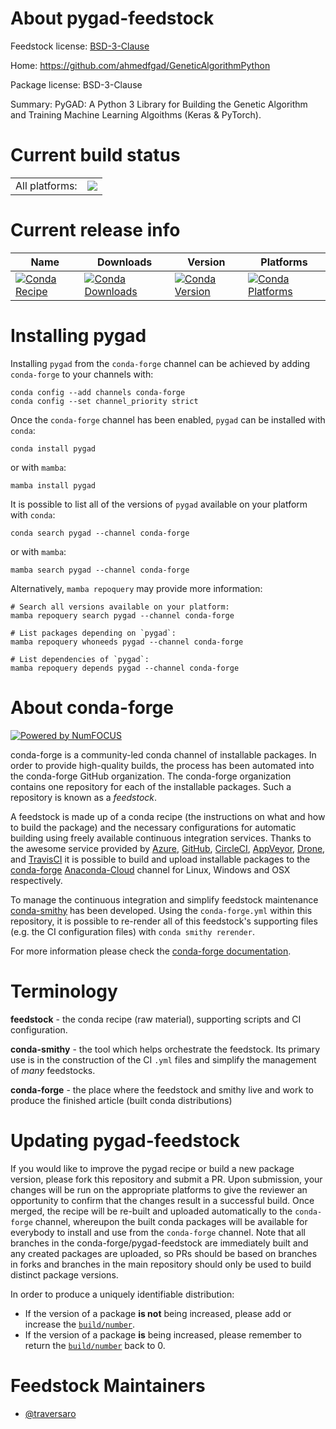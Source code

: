 About pygad-feedstock
=====================

Feedstock license: [BSD-3-Clause](https://github.com/conda-forge/pygad-feedstock/blob/main/LICENSE.txt)

Home: https://github.com/ahmedfgad/GeneticAlgorithmPython

Package license: BSD-3-Clause

Summary: PyGAD: A Python 3 Library for Building the Genetic Algorithm and Training Machine Learning Algoithms (Keras & PyTorch).

Current build status
====================


<table><tr><td>All platforms:</td>
    <td>
      <a href="https://dev.azure.com/conda-forge/feedstock-builds/_build/latest?definitionId=18545&branchName=main">
        <img src="https://dev.azure.com/conda-forge/feedstock-builds/_apis/build/status/pygad-feedstock?branchName=main">
      </a>
    </td>
  </tr>
</table>

Current release info
====================

| Name | Downloads | Version | Platforms |
| --- | --- | --- | --- |
| [![Conda Recipe](https://img.shields.io/badge/recipe-pygad-green.svg)](https://anaconda.org/conda-forge/pygad) | [![Conda Downloads](https://img.shields.io/conda/dn/conda-forge/pygad.svg)](https://anaconda.org/conda-forge/pygad) | [![Conda Version](https://img.shields.io/conda/vn/conda-forge/pygad.svg)](https://anaconda.org/conda-forge/pygad) | [![Conda Platforms](https://img.shields.io/conda/pn/conda-forge/pygad.svg)](https://anaconda.org/conda-forge/pygad) |

Installing pygad
================

Installing `pygad` from the `conda-forge` channel can be achieved by adding `conda-forge` to your channels with:

```
conda config --add channels conda-forge
conda config --set channel_priority strict
```

Once the `conda-forge` channel has been enabled, `pygad` can be installed with `conda`:

```
conda install pygad
```

or with `mamba`:

```
mamba install pygad
```

It is possible to list all of the versions of `pygad` available on your platform with `conda`:

```
conda search pygad --channel conda-forge
```

or with `mamba`:

```
mamba search pygad --channel conda-forge
```

Alternatively, `mamba repoquery` may provide more information:

```
# Search all versions available on your platform:
mamba repoquery search pygad --channel conda-forge

# List packages depending on `pygad`:
mamba repoquery whoneeds pygad --channel conda-forge

# List dependencies of `pygad`:
mamba repoquery depends pygad --channel conda-forge
```


About conda-forge
=================

[![Powered by
NumFOCUS](https://img.shields.io/badge/powered%20by-NumFOCUS-orange.svg?style=flat&colorA=E1523D&colorB=007D8A)](https://numfocus.org)

conda-forge is a community-led conda channel of installable packages.
In order to provide high-quality builds, the process has been automated into the
conda-forge GitHub organization. The conda-forge organization contains one repository
for each of the installable packages. Such a repository is known as a *feedstock*.

A feedstock is made up of a conda recipe (the instructions on what and how to build
the package) and the necessary configurations for automatic building using freely
available continuous integration services. Thanks to the awesome service provided by
[Azure](https://azure.microsoft.com/en-us/services/devops/), [GitHub](https://github.com/),
[CircleCI](https://circleci.com/), [AppVeyor](https://www.appveyor.com/),
[Drone](https://cloud.drone.io/welcome), and [TravisCI](https://travis-ci.com/)
it is possible to build and upload installable packages to the
[conda-forge](https://anaconda.org/conda-forge) [Anaconda-Cloud](https://anaconda.org/)
channel for Linux, Windows and OSX respectively.

To manage the continuous integration and simplify feedstock maintenance
[conda-smithy](https://github.com/conda-forge/conda-smithy) has been developed.
Using the ``conda-forge.yml`` within this repository, it is possible to re-render all of
this feedstock's supporting files (e.g. the CI configuration files) with ``conda smithy rerender``.

For more information please check the [conda-forge documentation](https://conda-forge.org/docs/).

Terminology
===========

**feedstock** - the conda recipe (raw material), supporting scripts and CI configuration.

**conda-smithy** - the tool which helps orchestrate the feedstock.
                   Its primary use is in the construction of the CI ``.yml`` files
                   and simplify the management of *many* feedstocks.

**conda-forge** - the place where the feedstock and smithy live and work to
                  produce the finished article (built conda distributions)


Updating pygad-feedstock
========================

If you would like to improve the pygad recipe or build a new
package version, please fork this repository and submit a PR. Upon submission,
your changes will be run on the appropriate platforms to give the reviewer an
opportunity to confirm that the changes result in a successful build. Once
merged, the recipe will be re-built and uploaded automatically to the
`conda-forge` channel, whereupon the built conda packages will be available for
everybody to install and use from the `conda-forge` channel.
Note that all branches in the conda-forge/pygad-feedstock are
immediately built and any created packages are uploaded, so PRs should be based
on branches in forks and branches in the main repository should only be used to
build distinct package versions.

In order to produce a uniquely identifiable distribution:
 * If the version of a package **is not** being increased, please add or increase
   the [``build/number``](https://docs.conda.io/projects/conda-build/en/latest/resources/define-metadata.html#build-number-and-string).
 * If the version of a package **is** being increased, please remember to return
   the [``build/number``](https://docs.conda.io/projects/conda-build/en/latest/resources/define-metadata.html#build-number-and-string)
   back to 0.

Feedstock Maintainers
=====================

* [@traversaro](https://github.com/traversaro/)

